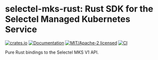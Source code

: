 # selectel-mks-rust: Rust SDK for the Selectel Managed Kubernetes Service

[![crates.io](https://img.shields.io/crates/v/selectel-mks.svg)](https://crates.io/crates/selectel-mks)
[![Documentation](https://docs.rs/selectel-mks/badge.svg)](https://docs.rs/selectel-mks)
[![MIT/Apache-2 licensed](https://img.shields.io/crates/l/selectel-mks.svg)](./LICENSE)
[![CI](https://github.com/ozerovandrei/selectel-mks-rust/workflows/CI/badge.svg)](https://github.com/ozerovandrei/selectel-mks-rust/actions?query=workflow%3ACI)

Pure Rust bindings to the Selectel MKS V1 API.